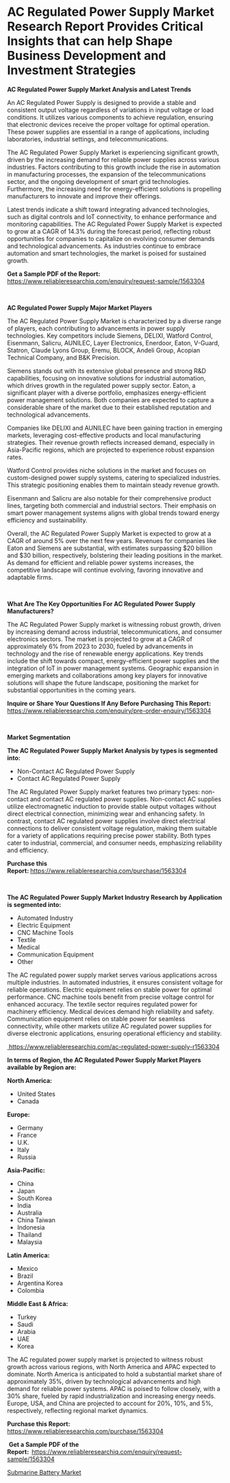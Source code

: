 <p><h1>AC Regulated Power Supply Market Research Report Provides Critical Insights that can help Shape Business Development and Investment Strategies</h1></p><p><strong>AC Regulated Power Supply Market Analysis and Latest Trends</strong></p>
<p><p>An AC Regulated Power Supply is designed to provide a stable and consistent output voltage regardless of variations in input voltage or load conditions. It utilizes various components to achieve regulation, ensuring that electronic devices receive the proper voltage for optimal operation. These power supplies are essential in a range of applications, including laboratories, industrial settings, and telecommunications.</p><p>The AC Regulated Power Supply Market is experiencing significant growth, driven by the increasing demand for reliable power supplies across various industries. Factors contributing to this growth include the rise in automation in manufacturing processes, the expansion of the telecommunications sector, and the ongoing development of smart grid technologies. Furthermore, the increasing need for energy-efficient solutions is propelling manufacturers to innovate and improve their offerings.</p><p>Latest trends indicate a shift toward integrating advanced technologies, such as digital controls and IoT connectivity, to enhance performance and monitoring capabilities. The AC Regulated Power Supply Market is expected to grow at a CAGR of 14.3% during the forecast period, reflecting robust opportunities for companies to capitalize on evolving consumer demands and technological advancements. As industries continue to embrace automation and smart technologies, the market is poised for sustained growth.</p></p>
<p><strong>Get a Sample PDF of the Report:&nbsp;</strong> <a href="https://www.reliableresearchiq.com/enquiry/request-sample/1563304?utm_campaign=2443&utm_medium=2&utm_source=Github&utm_content=ia&utm_term=07042025&utm_id=ac-regulated-power-supply">https://www.reliableresearchiq.com/enquiry/request-sample/1563304</a></p>
<p>&nbsp;</p>
<p><strong>AC Regulated Power Supply Major Market Players</strong></p>
<p><p>The AC Regulated Power Supply Market is characterized by a diverse range of players, each contributing to advancements in power supply technologies. Key competitors include Siemens, DELIXI, Watford Control, Eisenmann, Salicru, AUNILEC, Layer Electronics, Enerdoor, Eaton, V-Guard, Statron, Claude Lyons Group, Eremu, BLOCK, Andeli Group, Acopian Technical Company, and B&K Precision.</p><p>Siemens stands out with its extensive global presence and strong R&D capabilities, focusing on innovative solutions for industrial automation, which drives growth in the regulated power supply sector. Eaton, a significant player with a diverse portfolio, emphasizes energy-efficient power management solutions. Both companies are expected to capture a considerable share of the market due to their established reputation and technological advancements.</p><p>Companies like DELIXI and AUNILEC have been gaining traction in emerging markets, leveraging cost-effective products and local manufacturing strategies. Their revenue growth reflects increased demand, especially in Asia-Pacific regions, which are projected to experience robust expansion rates.</p><p>Watford Control provides niche solutions in the market and focuses on custom-designed power supply systems, catering to specialized industries. This strategic positioning enables them to maintain steady revenue growth.</p><p>Eisenmann and Salicru are also notable for their comprehensive product lines, targeting both commercial and industrial sectors. Their emphasis on smart power management systems aligns with global trends toward energy efficiency and sustainability.</p><p>Overall, the AC Regulated Power Supply Market is expected to grow at a CAGR of around 5% over the next few years. Revenues for companies like Eaton and Siemens are substantial, with estimates surpassing $20 billion and $30 billion, respectively, bolstering their leading positions in the market. As demand for efficient and reliable power systems increases, the competitive landscape will continue evolving, favoring innovative and adaptable firms.</p></p>
<p>&nbsp;</p>
<p><strong>What Are The Key Opportunities For AC Regulated Power Supply Manufacturers?</strong></p>
<p><p>The AC Regulated Power Supply market is witnessing robust growth, driven by increasing demand across industrial, telecommunications, and consumer electronics sectors. The market is projected to grow at a CAGR of approximately 6% from 2023 to 2030, fueled by advancements in technology and the rise of renewable energy applications. Key trends include the shift towards compact, energy-efficient power supplies and the integration of IoT in power management systems. Geographic expansion in emerging markets and collaborations among key players for innovative solutions will shape the future landscape, positioning the market for substantial opportunities in the coming years.</p></p>
<p><strong>Inquire or Share Your Questions If Any Before Purchasing This Report:</strong> <a href="https://www.reliableresearchiq.com/enquiry/pre-order-enquiry/1563304?utm_campaign=2443&utm_medium=2&utm_source=Github&utm_content=ia&utm_term=07042025&utm_id=ac-regulated-power-supply">https://www.reliableresearchiq.com/enquiry/pre-order-enquiry/1563304</a></p>
<p>&nbsp;</p>
<p><strong>Market Segmentation</strong></p>
<p><strong>The AC Regulated Power Supply Market Analysis by types is segmented into:</strong></p>
<p><ul><li>Non-Contact AC Regulated Power Supply</li><li>Contact AC Regulated Power Supply</li></ul></p>
<p><p>The AC Regulated Power Supply market features two primary types: non-contact and contact AC regulated power supplies. Non-contact AC supplies utilize electromagnetic induction to provide stable output voltages without direct electrical connection, minimizing wear and enhancing safety. In contrast, contact AC regulated power supplies involve direct electrical connections to deliver consistent voltage regulation, making them suitable for a variety of applications requiring precise power stability. Both types cater to industrial, commercial, and consumer needs, emphasizing reliability and efficiency.</p></p>
<p><strong>Purchase this Report:&nbsp;</strong><a href="https://www.reliableresearchiq.com/purchase/1563304?utm_campaign=2443&utm_medium=2&utm_source=Github&utm_content=ia&utm_term=07042025&utm_id=ac-regulated-power-supply">https://www.reliableresearchiq.com/purchase/1563304</a></p>
<p>&nbsp;</p>
<p><strong>The AC Regulated Power Supply Market Industry Research by Application is segmented into:</strong></p>
<p><ul><li>Automated Industry</li><li>Electric Equipment</li><li>CNC Machine Tools</li><li>Textile</li><li>Medical</li><li>Communication Equipment</li><li>Other</li></ul></p>
<p><p>The AC regulated power supply market serves various applications across multiple industries. In automated industries, it ensures consistent voltage for reliable operations. Electric equipment relies on stable power for optimal performance. CNC machine tools benefit from precise voltage control for enhanced accuracy. The textile sector requires regulated power for machinery efficiency. Medical devices demand high reliability and safety. Communication equipment relies on stable power for seamless connectivity, while other markets utilize AC regulated power supplies for diverse electronic applications, ensuring operational efficiency and stability.</p></p>
<p><a href="https://www.reliableresearchiq.com/ac-regulated-power-supply-r1563304?utm_campaign=2443&utm_medium=2&utm_source=Github&utm_content=ia&utm_term=07042025&utm_id=ac-regulated-power-supply">&nbsp;https://www.reliableresearchiq.com/ac-regulated-power-supply-r1563304</a></p>
<p><strong>In terms of Region, the AC Regulated Power Supply Market Players available by Region are:</strong></p>
<p>
    <p> <strong> North America: </strong>
        <ul>
            <li>United States</li>
            <li>Canada</li>
        </ul>
        </p> 
    <p> <strong> Europe: </strong>
        <ul>
            <li>Germany</li>
            <li>France</li>
            <li>U.K.</li>
            <li>Italy</li>
            <li>Russia</li>
        </ul>
        </p> 
    <p> <strong> Asia-Pacific: </strong>
        <ul>
            <li>China</li>
            <li>Japan</li>
            <li>South Korea</li>
            <li>India</li>
            <li>Australia</li>
            <li>China Taiwan</li>
            <li>Indonesia</li>
            <li>Thailand</li>
            <li>Malaysia</li>
        </ul>
        </p> 
    <p> <strong> Latin America: </strong>
        <ul>
            <li>Mexico</li>
            <li>Brazil</li>
            <li>Argentina Korea</li>
            <li>Colombia</li>
        </ul>
        </p> 
    <p> <strong> Middle East & Africa: </strong>
        <ul>
            <li>Turkey</li>
            <li>Saudi</li>
            <li>Arabia</li>
            <li>UAE</li>
            <li>Korea</li>
        </ul>
    </p>
    </p>
<p><p>The AC regulated power supply market is projected to witness robust growth across various regions, with North America and APAC expected to dominate. North America is anticipated to hold a substantial market share of approximately 35%, driven by technological advancements and high demand for reliable power systems. APAC is poised to follow closely, with a 30% share, fueled by rapid industrialization and increasing energy needs. Europe, USA, and China are projected to account for 20%, 10%, and 5%, respectively, reflecting regional market dynamics.</p></p>
<p><strong>Purchase this Report: </strong><a href="https://www.reliableresearchiq.com/purchase/1563304?utm_campaign=2443&utm_medium=2&utm_source=Github&utm_content=ia&utm_term=07042025&utm_id=ac-regulated-power-supply">https://www.reliableresearchiq.com/purchase/1563304</a></p>
<p>&nbsp;<strong>Get a Sample PDF of the Report:&nbsp;&nbsp;</strong><a href="https://www.reliableresearchiq.com/enquiry/request-sample/1563304?utm_campaign=2443&utm_medium=2&utm_source=Github&utm_content=ia&utm_term=07042025&utm_id=ac-regulated-power-supply">https://www.reliableresearchiq.com/enquiry/request-sample/1563304</a></p>
<p><strong></strong></p>
<p><p><a href="https://github.com/comasnickie/Market-Research-Report-List-1/blob/main/submarine-battery-market.md?utm_campaign=2443&utm_medium=2&utm_source=Github&utm_content=ia&utm_term=07042025&utm_id=ac-regulated-power-supply">Submarine Battery Market</a></p></p>